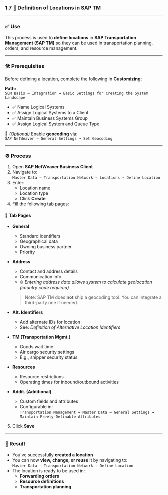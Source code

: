 ### 1.7 🧭 Definition of Locations in SAP TM

---

### ✅ Use  
This process is used to **define locations** in **SAP Transportation Management (SAP TM)** so they can be used in transportation planning, orders, and resource management.

---

### 🛠️ Prerequisites  

Before defining a location, complete the following in **Customizing**:

**Path:**  
`SCM Basis → Integration → Basic Settings for Creating the System Landscape`

- ✅ Name Logical Systems  
- ✅ Assign Logical Systems to a Client  
- ✅ Maintain Business Systems Group  
- ✅ Assign Logical System and Queue Type  

🔄 *(Optional)* Enable **geocoding** via:  
`SAP NetWeaver → General Settings → Set Geocoding`

---

### ⚙️ Process  

1. Open **SAP NetWeaver Business Client**
2. Navigate to:  
   `Master Data → Transportation Network → Locations → Define Location`
3. Enter:
   - Location name
   - Location type
   - Click **Create**
4. Fill the following tab pages:

#### 📌 Tab Pages

- **General**  
  - Standard identifiers  
  - Geographical data  
  - Owning business partner  
  - Priority

- **Address**  
  - Contact and address details  
  - Communication info  
  - 🌐 *Entering address data allows system to calculate geolocation (country code required)*

  > Note: SAP TM does **not** ship a geocoding tool. You can integrate a third-party one if needed.

- **Alt. Identifiers**  
  - Add alternate IDs for location  
  - See: *Definition of Alternative Location Identifiers*

- **TM (Transportation Mgmt.)**  
  - Goods wait time  
  - Air cargo security settings  
  - E.g., shipper security status

- **Resources**  
  - Resource restrictions  
  - Operating times for inbound/outbound activities

- **Addit. (Additional)**  
  - Custom fields and attributes  
  - Configurable in:  
    `Transportation Management → Master Data → General Settings → Maintain Freely-Definable Attributes`

5. Click **Save**

---

### 🏁 Result  

- You’ve successfully **created a location**
- You can now **view, change, or reuse** it by navigating to:  
  `Master Data → Transportation Network → Define Location`
- The location is ready to be used in:
  - **Forwarding orders**
  - **Resource definitions**
  - **Transportation planning**

